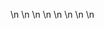

















































\n
\n
\n
\n
\n
\n
\n
\n


































































































































































































































































































































